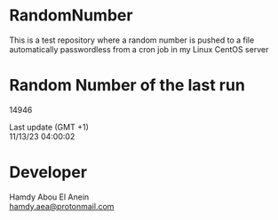 # RandomNumber    
This is a test repository where a random number is pushed to a file automatically passwordless from a cron job in my Linux CentOS server    
# Random Number of the last run   
14946
      
Last update (GMT +1)    
11/13/23 04:00:02
# Developer    
Hamdy Abou El Anein   
hamdy.aea@protonmail.com
